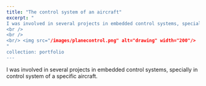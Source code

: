 ```yaml
---
title: "The control system of an aircraft"
excerpt: " 
I was involved in several projects in embedded control systems, specially in control system of a specific aircraft. 
<br />
<br />
<br/> <img src="/images/planecontrol.png" alt="drawing" width="200"/>
"
collection: portfolio
---
```


 I was involved in several projects in embedded control systems, specially in control system of a specific aircraft.
